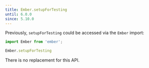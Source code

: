 ```yaml
---
title: Ember.setupForTesting
until: 6.0.0
since: 5.10.0
---
```



Previously, `setupForTesting` could be accessed via the `Ember` import:
```js
import Ember from 'ember';

Ember.setupForTesting
```

There is no replacement for this API.

